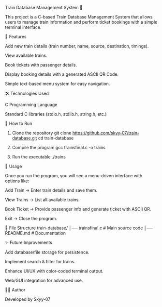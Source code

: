 Train Database Management System 🚆

This project is a C-based Train Database Management System that allows users to manage train information and perform ticket bookings with a simple terminal interface.

📌 Features

Add new train details (train number, name, source, destination, timings).

View available trains.

Book tickets with passenger details.

Display booking details with a generated ASCII QR Code.

Simple text-based menu system for easy navigation.

🛠️ Technologies Used

C Programming Language

Standard C libraries (stdio.h, stdlib.h, string.h, etc.)

🚀 How to Run
1. Clone the repository
git clone https://github.com/skyy-07/train-database.git
cd train-database

2. Compile the program
gcc trainsfinal.c -o trains

3. Run the executable
./trains

📖 Usage

Once you run the program, you will see a menu-driven interface with options like:

Add Train → Enter train details and save them.

View Trains → List all available trains.

Book Ticket → Provide passenger info and generate ticket with ASCII QR.

Exit → Close the program.

📂 File Structure
train-database/
│── trainsfinal.c   # Main source code
│── README.md       # Documentation

✨ Future Improvements

Add database/file storage for persistence.

Implement search & filter for trains.

Enhance UI/UX with color-coded terminal output.

Web/GUI integration for advanced use.

👩‍💻 Author

Developed by Skyy-07
